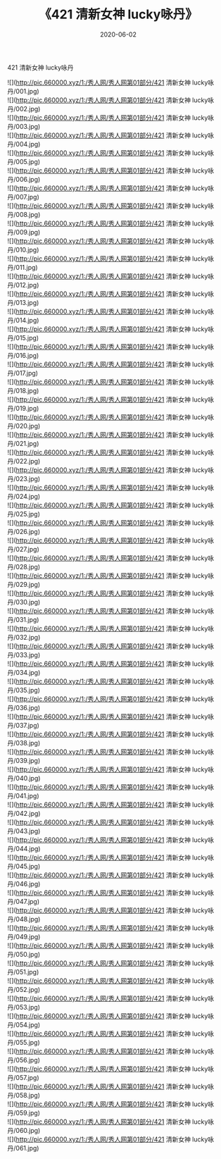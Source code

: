 ﻿---
layout: post
title:  《421 清新女神 lucky咏丹》
date:   2020-06-02
img: http://pic.660000.xyz/1:/秀人网/秀人网第01部分/421 清新女神 lucky咏丹/000.jpg
categories: [美女, 清纯, 唯美]
---

421 清新女神 lucky咏丹

  ![](http://pic.660000.xyz/1:/秀人网/秀人网第01部分/421 清新女神 lucky咏丹/001.jpg) <br> ![](http://pic.660000.xyz/1:/秀人网/秀人网第01部分/421 清新女神 lucky咏丹/002.jpg) <br> ![](http://pic.660000.xyz/1:/秀人网/秀人网第01部分/421 清新女神 lucky咏丹/003.jpg) <br> ![](http://pic.660000.xyz/1:/秀人网/秀人网第01部分/421 清新女神 lucky咏丹/004.jpg) <br> ![](http://pic.660000.xyz/1:/秀人网/秀人网第01部分/421 清新女神 lucky咏丹/005.jpg) <br> ![](http://pic.660000.xyz/1:/秀人网/秀人网第01部分/421 清新女神 lucky咏丹/006.jpg) <br> ![](http://pic.660000.xyz/1:/秀人网/秀人网第01部分/421 清新女神 lucky咏丹/007.jpg) <br> ![](http://pic.660000.xyz/1:/秀人网/秀人网第01部分/421 清新女神 lucky咏丹/008.jpg) <br> ![](http://pic.660000.xyz/1:/秀人网/秀人网第01部分/421 清新女神 lucky咏丹/009.jpg) <br> ![](http://pic.660000.xyz/1:/秀人网/秀人网第01部分/421 清新女神 lucky咏丹/010.jpg) <br> ![](http://pic.660000.xyz/1:/秀人网/秀人网第01部分/421 清新女神 lucky咏丹/011.jpg) <br> ![](http://pic.660000.xyz/1:/秀人网/秀人网第01部分/421 清新女神 lucky咏丹/012.jpg) <br> ![](http://pic.660000.xyz/1:/秀人网/秀人网第01部分/421 清新女神 lucky咏丹/013.jpg) <br> ![](http://pic.660000.xyz/1:/秀人网/秀人网第01部分/421 清新女神 lucky咏丹/014.jpg) <br> ![](http://pic.660000.xyz/1:/秀人网/秀人网第01部分/421 清新女神 lucky咏丹/015.jpg) <br> ![](http://pic.660000.xyz/1:/秀人网/秀人网第01部分/421 清新女神 lucky咏丹/016.jpg) <br> ![](http://pic.660000.xyz/1:/秀人网/秀人网第01部分/421 清新女神 lucky咏丹/017.jpg) <br> ![](http://pic.660000.xyz/1:/秀人网/秀人网第01部分/421 清新女神 lucky咏丹/018.jpg) <br> ![](http://pic.660000.xyz/1:/秀人网/秀人网第01部分/421 清新女神 lucky咏丹/019.jpg) <br> ![](http://pic.660000.xyz/1:/秀人网/秀人网第01部分/421 清新女神 lucky咏丹/020.jpg) <br> ![](http://pic.660000.xyz/1:/秀人网/秀人网第01部分/421 清新女神 lucky咏丹/021.jpg) <br> ![](http://pic.660000.xyz/1:/秀人网/秀人网第01部分/421 清新女神 lucky咏丹/022.jpg) <br> ![](http://pic.660000.xyz/1:/秀人网/秀人网第01部分/421 清新女神 lucky咏丹/023.jpg) <br> ![](http://pic.660000.xyz/1:/秀人网/秀人网第01部分/421 清新女神 lucky咏丹/024.jpg) <br> ![](http://pic.660000.xyz/1:/秀人网/秀人网第01部分/421 清新女神 lucky咏丹/025.jpg) <br> ![](http://pic.660000.xyz/1:/秀人网/秀人网第01部分/421 清新女神 lucky咏丹/026.jpg) <br> ![](http://pic.660000.xyz/1:/秀人网/秀人网第01部分/421 清新女神 lucky咏丹/027.jpg) <br> ![](http://pic.660000.xyz/1:/秀人网/秀人网第01部分/421 清新女神 lucky咏丹/028.jpg) <br> ![](http://pic.660000.xyz/1:/秀人网/秀人网第01部分/421 清新女神 lucky咏丹/029.jpg) <br> ![](http://pic.660000.xyz/1:/秀人网/秀人网第01部分/421 清新女神 lucky咏丹/030.jpg) <br> ![](http://pic.660000.xyz/1:/秀人网/秀人网第01部分/421 清新女神 lucky咏丹/031.jpg) <br> ![](http://pic.660000.xyz/1:/秀人网/秀人网第01部分/421 清新女神 lucky咏丹/032.jpg) <br> ![](http://pic.660000.xyz/1:/秀人网/秀人网第01部分/421 清新女神 lucky咏丹/033.jpg) <br> ![](http://pic.660000.xyz/1:/秀人网/秀人网第01部分/421 清新女神 lucky咏丹/034.jpg) <br> ![](http://pic.660000.xyz/1:/秀人网/秀人网第01部分/421 清新女神 lucky咏丹/035.jpg) <br> ![](http://pic.660000.xyz/1:/秀人网/秀人网第01部分/421 清新女神 lucky咏丹/036.jpg) <br> ![](http://pic.660000.xyz/1:/秀人网/秀人网第01部分/421 清新女神 lucky咏丹/037.jpg) <br> ![](http://pic.660000.xyz/1:/秀人网/秀人网第01部分/421 清新女神 lucky咏丹/038.jpg) <br> ![](http://pic.660000.xyz/1:/秀人网/秀人网第01部分/421 清新女神 lucky咏丹/039.jpg) <br> ![](http://pic.660000.xyz/1:/秀人网/秀人网第01部分/421 清新女神 lucky咏丹/040.jpg) <br> ![](http://pic.660000.xyz/1:/秀人网/秀人网第01部分/421 清新女神 lucky咏丹/041.jpg) <br> ![](http://pic.660000.xyz/1:/秀人网/秀人网第01部分/421 清新女神 lucky咏丹/042.jpg) <br> ![](http://pic.660000.xyz/1:/秀人网/秀人网第01部分/421 清新女神 lucky咏丹/043.jpg) <br> ![](http://pic.660000.xyz/1:/秀人网/秀人网第01部分/421 清新女神 lucky咏丹/044.jpg) <br> ![](http://pic.660000.xyz/1:/秀人网/秀人网第01部分/421 清新女神 lucky咏丹/045.jpg) <br> ![](http://pic.660000.xyz/1:/秀人网/秀人网第01部分/421 清新女神 lucky咏丹/046.jpg) <br> ![](http://pic.660000.xyz/1:/秀人网/秀人网第01部分/421 清新女神 lucky咏丹/047.jpg) <br> ![](http://pic.660000.xyz/1:/秀人网/秀人网第01部分/421 清新女神 lucky咏丹/048.jpg) <br> ![](http://pic.660000.xyz/1:/秀人网/秀人网第01部分/421 清新女神 lucky咏丹/049.jpg) <br> ![](http://pic.660000.xyz/1:/秀人网/秀人网第01部分/421 清新女神 lucky咏丹/050.jpg) <br> ![](http://pic.660000.xyz/1:/秀人网/秀人网第01部分/421 清新女神 lucky咏丹/051.jpg) <br> ![](http://pic.660000.xyz/1:/秀人网/秀人网第01部分/421 清新女神 lucky咏丹/052.jpg) <br> ![](http://pic.660000.xyz/1:/秀人网/秀人网第01部分/421 清新女神 lucky咏丹/053.jpg) <br> ![](http://pic.660000.xyz/1:/秀人网/秀人网第01部分/421 清新女神 lucky咏丹/054.jpg) <br> ![](http://pic.660000.xyz/1:/秀人网/秀人网第01部分/421 清新女神 lucky咏丹/055.jpg) <br> ![](http://pic.660000.xyz/1:/秀人网/秀人网第01部分/421 清新女神 lucky咏丹/056.jpg) <br> ![](http://pic.660000.xyz/1:/秀人网/秀人网第01部分/421 清新女神 lucky咏丹/057.jpg) <br> ![](http://pic.660000.xyz/1:/秀人网/秀人网第01部分/421 清新女神 lucky咏丹/058.jpg) <br> ![](http://pic.660000.xyz/1:/秀人网/秀人网第01部分/421 清新女神 lucky咏丹/059.jpg) <br> ![](http://pic.660000.xyz/1:/秀人网/秀人网第01部分/421 清新女神 lucky咏丹/060.jpg) <br> ![](http://pic.660000.xyz/1:/秀人网/秀人网第01部分/421 清新女神 lucky咏丹/061.jpg) <br>